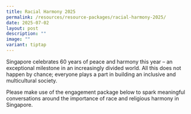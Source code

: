```yaml
---
title: Racial Harmony 2025
permalink: /resources/resource-packages/racial-harmony-2025/
date: 2025-07-02
layout: post
description: ""
image: ""
variant: tiptap
---
```

<p>Singapore celebrates 60 years of peace and harmony this year – an exceptional
milestone in an increasingly divided world. All this does not happen by
chance; everyone plays a part in building an inclusive and multicultural
society.</p>
<p>Please make use of the engagement package below to spark meaningful conversations
around the importance of race and religious harmony in Singapore.</p>